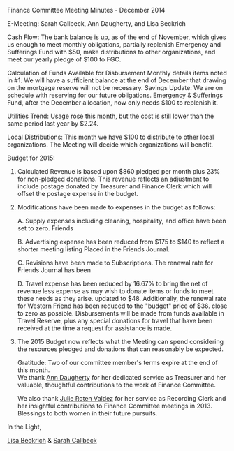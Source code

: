 Finance Committee Meeting Minutes - December 2014

E-Meeting: Sarah Callbeck, Ann Daugherty, and Lisa Beckrich

Cash Flow:  The bank balance is up, as of the end of November, which gives us enough to meet monthly 
obligations, partially replenish Emergency and Sufferings Fund with $50, make distributions to other 
organizations, and meet our yearly pledge of $100 to FGC.

Calculation of Funds Available for Disbursement Monthly details items noted in #1.  We will have a 
sufficient balance at the end of December that drawing on the mortgage reserve will not be necessary.
Savings Update: We are on schedule with reserving for our future obligations.  Emergency & Sufferings 
Fund, after the December allocation, now only needs $100 to replenish it.

Utilities Trend: Usage rose this month, but the cost is still lower than the same period last year by $2.24.

Local Distributions: This month we have $100 to distribute to other local organizations.  The Meeting 
will decide which organizations will benefit.

Budget for 2015: 

1.  Calculated Revenue is based upon $860 pledged per month plus 23% for non-pledged donations. 
    This revenue reflects an adjustment to include postage donated by Treasurer and Finance Clerk 
    which will offset the postage expense in the budget. 

2.  Modifications have been made to expenses in the budget as follows: 

    A.  Supply expenses including cleaning, hospitality, and office have been set to zero.   Friends 

    B.  Advertising expense has been reduced from $175 to $140 to reflect a shorter meeting listing 
        Placed in the Friends Journal. 

    C.  Revisions have been made to Subscriptions. The renewal rate for Friends Journal has been 

    D.  Travel expense has been reduced by 16.67% to bring the net of revenue less expense as 
        may wish to donate items or funds to meet these needs as they arise. 
        updated to $48. Additionally, the renewal rate for Western Friend has been reduced to the 
        "budget" price of $36. 
        close to zero as possible. Disbursements will be made from funds available in Travel 
        Reserve, plus any special donations for travel that have been received at the time a request 
        for assistance is made. 

3.  The 2015 Budget now reflects what the Meeting can spend considering the resources pledged and 
    donations that can reasonably be expected. 

    Gratitude:  Two of our committee member's terms expire at the end of this month.  
    We thank [Ann Daugherty](/Friends/AnnDaugherty) for her dedicated service as Treasurer and her 
    valuable, thoughtful contributions to the work of Finance Committee.
  
    We also thank [Julie Roten Valdez](/Friends/JulieRotenValdez) for her service as 
    Recording Clerk and her insightful contributions to Finance Committee meetings in 2013.   
    Blessings to  both women in their future pursuits.
   

In the Light,

[Lisa Beckrich](/Friends/LisaBeckrich) & [Sarah Callbeck](/Friends/SarahCallbeck)
